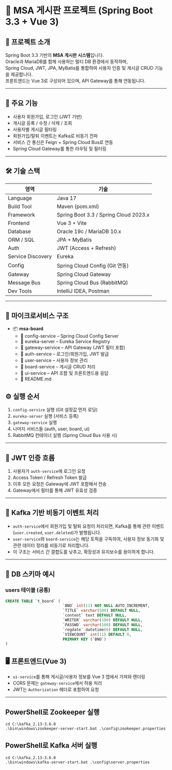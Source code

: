 # 📘 MSA 게시판 프로젝트 (Spring Boot 3.3 + Vue 3)

## 📝 프로젝트 소개

Spring Boot 3.3 기반의 **MSA 게시판 시스템**입니다.  
Oracle과 MariaDB를 함께 사용하는 멀티 DB 환경에서 동작하며,  
Spring Cloud, JWT, JPA, MyBatis를 통합하여 사용자 인증 및 게시글 CRUD 기능을 제공합니다.  
프론트엔드는 Vue 3로 구성되어 있으며, API Gateway를 통해 연동됩니다.

---

## 🧪 주요 기능

- 사용자 회원가입, 로그인 (JWT 기반)
- 게시글 등록 / 수정 / 삭제 / 조회
- 사용자별 게시글 필터링
- 회원가입/탈퇴 이벤트는 Kafka로 비동기 전파
- 서비스 간 통신은 Feign + Spring Cloud Bus로 연동
- Spring Cloud Gateway를 통한 라우팅 및 필터링

---

## 🛠️ 기술 스택

| 영역 | 기술 |
|------|------|
| Language | Java 17 |
| Build Tool | Maven (pom.xml) |
| Framework | Spring Boot 3.3 / Spring Cloud 2023.x |
| Frontend | Vue 3 + Vite |
| Database | Oracle 19c / MariaDB 10.x |
| ORM / SQL | JPA + MyBatis |
| Auth | JWT (Access + Refresh) |
| Service Discovery | Eureka |
| Config | Spring Cloud Config (Git 연동) |
| Gateway | Spring Cloud Gateway |
| Message Bus | Spring Cloud Bus (RabbitMQ) |
| Dev Tools | IntelliJ IDEA, Postman

---

## 🧱 마이크로서비스 구조

- 📦 **msa-board**
    - 📂 config-service – Spring Cloud Config Server
    - 📂 eureka-server – Eureka Service Registry
    - 📂 gateway-service – API Gateway (JWT 필터 포함)
    - 📂 auth-service – 로그인/회원가입, JWT 발급
    - 📂 user-service – 사용자 정보 관리
    - 📂 board-service – 게시글 CRUD 처리
    - 📂 ui-service – API 조합 및 프론트엔드용 응답
    - 📜 README.md

## ⚙️ 실행 순서

1. `config-service` 실행 (Git 설정값 먼저 로딩)
2. `eureka-server` 실행 (서비스 등록)
3. `gateway-service` 실행
4. 나머지 서비스들 (auth, user, board, ui)
5. RabbitMQ 컨테이너 실행 (Spring Cloud Bus 사용 시)

---

## 🔑 JWT 인증 흐름

1. 사용자가 `auth-service`에 로그인 요청
2. Access Token / Refresh Token 발급
3. 이후 모든 요청은 Gateway에 JWT 포함해서 전송
4. Gateway에서 필터를 통해 JWT 유효성 검증

---

## 📡 Kafka 기반 비동기 이벤트 처리

- `auth-service`에서 회원가입 및 탈퇴 요청이 처리되면, Kafka를 통해 관련 이벤트(`user.created`, `user.deleted`)가 발행됩니다.
- `user-service`와 `board-service`는 해당 토픽을 구독하여, 사용자 정보 동기화 및 관련 데이터 정리를 비동기로 처리합니다.
- 이 구조는 서비스 간 결합도를 낮추고, 확장성과 유지보수를 용이하게 합니다.


--- 


## 🧬 DB 스키마 예시

### users 테이블 (공통)
```sql
CREATE TABLE `t_board` (
                         `BNO` int(11) NOT NULL AUTO_INCREMENT,
                         `TITLE` varchar(500) DEFAULT NULL,
                         `content` text DEFAULT NULL,
                         `WRITER` varchar(100) DEFAULT NULL,
                         `PASSWD` varchar(100) DEFAULT NULL,
                         `regdate` datetime(6) DEFAULT NULL,
                         `VIEWCOUNT` int(11) DEFAULT 0,
                         PRIMARY KEY (`BNO`)
)
```

## 🖥️ 프론트엔드(Vue 3)

- `ui-service`를 통해 게시글/사용자 정보를 Vue 3 앱에서 가져와 렌더링
- CORS 문제는 `gateway-service`에서 허용 처리
- JWT는 `Authorization` 헤더로 포함하여 요청

---
## PowerShell로 Zookeeper 실행

```
cd C:\kafka_2.13-3.6.0
.\bin\windows\zookeeper-server-start.bat .\config\zookeeper.properties
```
## PowerShell로 Kafka 서버 실행

```
cd C:\kafka_2.13-3.6.0
.\bin\windows\kafka-server-start.bat .\config\server.properties
```
